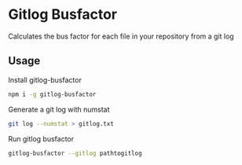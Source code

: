 # Gitlog Busfactor

Calculates the bus factor for each file in your repository from a git log

## Usage

Install gitlog-busfactor

```bash
npm i -g gitlog-busfactor
```

Generate a git log with numstat

```bash
git log --numstat > gitlog.txt
```

Run gitlog busfactor

```bash
gitlog-busfactor --gitlog pathtogitlog
```
